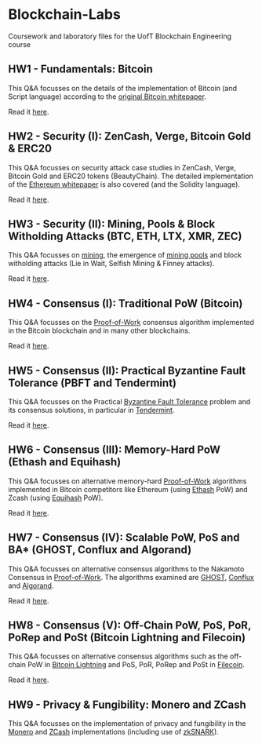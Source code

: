 # Blockchain-Labs
Coursework and laboratory files for the UofT Blockchain Engineering course

## HW1 - Fundamentals: Bitcoin
This Q&A focusses on the details of the implementation of Bitcoin (and Script language) according to the [original Bitcoin whitepaper](https://bitcoin.org/bitcoin.pdf).

Read it [here](https://github.com/PsiPhiTheta/Blockchain-Labs/blob/master/hw/hw1/Homework1.pdf).

## HW2 - Security (I): ZenCash, Verge, Bitcoin Gold & ERC20 
This Q&A focusses on security attack case studies in ZenCash, Verge, Bitcoin Gold and ERC20 tokens (BeautyChain). The detailed implementation of the [Ethereum whitepaper](https://github.com/ethereum/wiki/wiki/White-Paper) is also covered (and the Solidity language). 

Read it [here](https://github.com/PsiPhiTheta/Blockchain-Labs/blob/master/hw/hw2/Homework2.pdf).

## HW3 - Security (II): Mining, Pools & Block Witholding Attacks (BTC, ETH, LTX, XMR, ZEC)
This Q&A focusses on [mining](https://en.wikipedia.org/wiki/Cryptocurrency#Mining), the emergence of [mining pools](https://en.wikipedia.org/wiki/Mining_pool) and block witholding attacks (Lie in Wait, Selfish Mining & Finney attacks).

Read it [here](https://github.com/PsiPhiTheta/Blockchain-Labs/blob/master/hw/hw3/Homework3.pdf).

## HW4 - Consensus (I): Traditional PoW (Bitcoin)
This Q&A focusses on the [Proof-of-Work](https://en.wikipedia.org/wiki/Proof-of-work_system) consensus algorithm implemented in the Bitcoin blockchain and in many other blockchains.

Read it [here](https://github.com/PsiPhiTheta/Blockchain-Labs/blob/master/hw/hw4/Homework4.pdf).

## HW5 - Consensus (II): Practical Byzantine Fault Tolerance (PBFT and Tendermint) 
This Q&A focusses on the Practical [Byzantine Fault Tolerance](https://en.wikipedia.org/wiki/Byzantine_fault_tolerance) problem and its consensus solutions, in particular in [Tendermint](https://tendermint.com/static/docs/tendermint.pdf). 

Read it [here](https://github.com/PsiPhiTheta/Blockchain-Labs/blob/master/hw/hw5/Homework5.pdf).

## HW6 - Consensus (III): Memory-Hard PoW (Ethash and Equihash) 
This Q&A focusses on alternative memory-hard [Proof-of-Work](https://en.wikipedia.org/wiki/Proof-of-work_system) algorithms implemented in Bitcoin competitors like Ethereum (using [Ethash](https://en.wikipedia.org/wiki/Ethash) PoW) and Zcash (using [Equihash](https://en.wikipedia.org/wiki/Equihash) PoW).

Read it [here](https://github.com/PsiPhiTheta/Blockchain-Labs/blob/master/hw/hw6/Homework6.pdf).

## HW7 - Consensus (IV): Scalable PoW, PoS and BA* (GHOST, Conflux and Algorand)
This Q&A focusses on alternative consensus algorithms to the Nakamoto Consensus in [Proof-of-Work](https://en.wikipedia.org/wiki/Proof-of-work_system). The algorithms examined are [GHOST](https://eprint.iacr.org/2013/881.pdf), [Conflux](https://arxiv.org/abs/1805.03870) and [Algorand](https://people.csail.mit.edu/nickolai/papers/gilad-algorand-eprint.pdf).

Read it [here](https://github.com/PsiPhiTheta/Blockchain-Labs/blob/master/hw/hw7/Homework7.pdf).

## HW8 - Consensus (V): Off-Chain PoW, PoS, PoR, PoRep and PoSt (Bitcoin Lightning and Filecoin)
This Q&A focusses on alternative consensus algorithms such as the off-chain PoW in [Bitcoin Lightning](https://lightning.network/lightning-network-paper.pdf) and PoS, PoR, PoRep and PoSt in [Filecoin](https://filecoin.io/filecoin.pdf).

Read it [here](https://github.com/PsiPhiTheta/Blockchain-Labs/blob/master/hw/hw8/Homework8.pdf).

## HW9 - Privacy & Fungibility: Monero and ZCash
This Q&A focusses on the implementation of privacy and fungibility in the [Monero](https://whitepaperdatabase.com/monero-xmr-whitepaper/) and [ZCash](http://zerocash-project.org/media/pdf/zerocash-extended-20140518.pdf) implementations (including use of [zkSNARK](https://en.wikipedia.org/wiki/Non-interactive_zero-knowledge_proof)).
